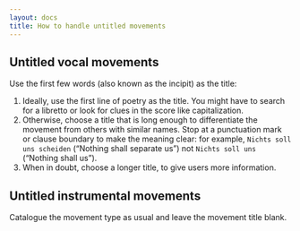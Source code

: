 ```yaml
---
layout: docs 
title: How to handle untitled movements
---
```

## Untitled vocal movements
Use the first few words (also known as the incipit) as the title:

1. Ideally, use the first line of poetry as the title. You might have to search for a libretto or look for clues in the score like capitalization.
2. Otherwise, choose a title that is long enough to differentiate the movement from others with similar names. Stop at a punctuation mark or clause boundary to make the meaning clear: for example, `Nichts soll uns scheiden` (“Nothing shall separate us”) not `Nichts soll uns` (“Nothing shall us”).
3. When in doubt, choose a longer title, to give users more information.

## Untitled instrumental movements
Catalogue the movement type as usual and leave the movement title blank.

